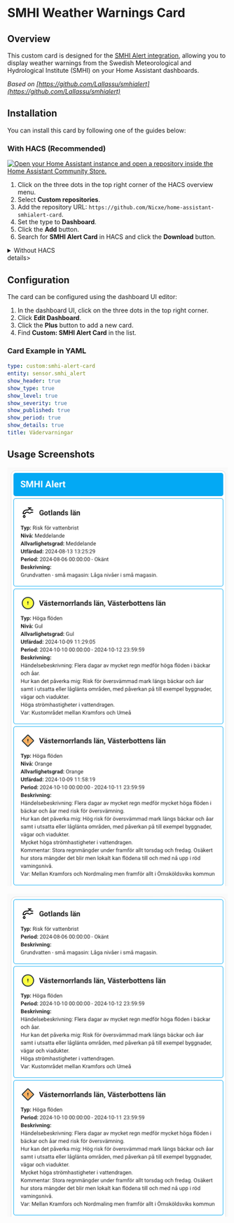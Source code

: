 # SMHI Weather Warnings Card

## Overview
This custom card is designed for the [SMHI Alert integration](https://github.com/Nicxe/home-assistant-smhialert), allowing you to display weather warnings from the Swedish Meteorological and Hydrological Institute (SMHI) on your Home Assistant dashboards.

*Based on [https://github.com/Lallassu/smhialert](https://github.com/Lallassu/smhialert)*

## Installation

You can install this card by following one of the guides below:

### With HACS (Recommended)

[![Open your Home Assistant instance and open a repository inside the Home Assistant Community Store.](https://my.home-assistant.io/badges/hacs_repository.svg)](https://my.home-assistant.io/redirect/hacs_repository/?owner=Nicxe&repository=home-assistant-smhialert-card&category=plugin)


1. Click on the three dots in the top right corner of the HACS overview menu.
2. Select **Custom repositories**.
3. Add the repository URL: `https://github.com/Nicxe/home-assistant-smhialert-card`.
4. Set the type to **Dashboard**.
5. Click the **Add** button.
6. Search for **SMHI Alert Card** in HACS and click the **Download** button.

<details>
<summary>Without HACS</summary>



1. Download the `smhi-alert-card.js` file from the [latest release](https://github.com/Nicxe/home-assistant-smhialert-card/releases).
2. Place the `smhi-alert-card.js` file in your `config/www` folder.
3. Add a reference to `smhi-alert-card.js` in your dashboard. There are two ways to do this:
    - **Using the UI:** Go to _Settings_ → _Dashboards_ → _More Options_ → _Resources_ → _Add Resource_. Set the URL as `/local/smhi-alert-card.js` and set the _Resource type_ to `JavaScript Module`.
      **Note:** If you do not see the Resources menu, you need to enable _Advanced Mode_ in your _User Profile_.
    - **Using YAML:** Add the following code to the `lovelace` section of your configuration:
        ```yaml
        resources:
          - url: /local/smhi-alert-card.js
            type: module
        ```

</details>details>
    
## Configuration

The card can be configured using the dashboard UI editor:

1. In the dashboard UI, click on the three dots in the top right corner.
2. Click **Edit Dashboard**.
3. Click the **Plus** button to add a new card.
4. Find **Custom: SMHI Alert Card** in the list.

### Card Example in YAML

```yaml
type: custom:smhi-alert-card
entity: sensor.smhi_alert
show_header: true
show_type: true
show_level: true
show_severity: true
show_published: true
show_period: true
show_details: true
title: Vädervarningar
```

## Usage Screenshots

![Screenshot](https://github.com/Nicxe/home-assistant-smhialert-card/blob/main/Screenshot_1.png)

![Screenshot](https://github.com/Nicxe/home-assistant-smhialert-card/blob/main/Screenshot_2.png)
